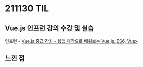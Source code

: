 # 211130 TIL

## Vue.js 인프런 강의 수강 및 실습

인프런 - [Vue.js 중급 강좌 - 웹앱 제작으로 배워보는 Vue.js, ES6, Vuex](https://www.inflearn.com/course/vue-pwa-vue-js-%EC%A4%91%EA%B8%89)

## 느낀 점
